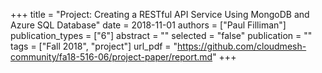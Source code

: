 +++
title = "Project: Creating a RESTful API Service Using MongoDB and Azure SQL Database"
date = 2018-11-01
authors = ["Paul Filliman"]
publication_types = ["6"]
abstract = ""
selected = "false"
publication = ""
tags = ["Fall 2018", "project"]
url_pdf = "https://github.com/cloudmesh-community/fa18-516-06/project-paper/report.md"
+++

